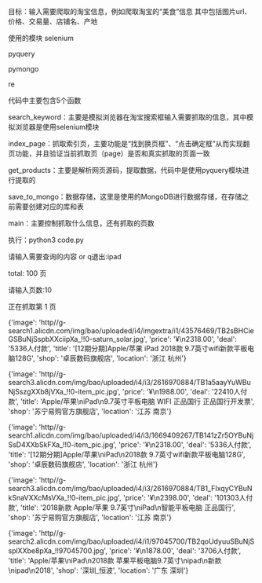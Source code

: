 目标：输入需要爬取的淘宝信息，例如爬取淘宝的“美食”信息
其中包括图片url、价格、交易量、店铺名、产地

使用的模块
selenium

pyquery

pymongo

re


代码中主要包含5个函数

search_keyword：主要是模拟浏览器在淘宝搜索框输入需要抓取的信息，其中模拟浏览器是使用selenium模块

index_page：抓取索引页，主要功能是“找到换页框”、“点击确定框”从而实现翻页功能，并且验证当前抓取页（page）是否和真实抓取的页面一致

get_products：主要是解析网页源码，提取数据，代码中是使用pyquery模块进行提取的

save_to_mongo：数据存储，这里是使用的MongoDB进行数据存储，在存储之前需要创建对应的库和表

main：主要控制抓取什么信息，还有抓取的页数


执行：python3 code.py

请输入需要查询的内容 or q退出:ipad

total: 100 页

请输入页数:10

正在抓取第 1 页

{'image': 'http//g-search1.alicdn.com/img/bao/uploaded/i4/imgextra/i1/43576469/TB2sBHCieGSBuNjSspbXXciipXa_!!0-saturn_solar.jpg', 'price': '¥\n2318.00', 'deal': '5336人付款', 'title': '[12期分期]Apple/苹果 iPad 2018款 9.7英寸wifi新款平板电脑128G', 'shop': '卓辰数码旗舰店', 'location': '浙江 杭州'}

{'image': 'http//g-search3.alicdn.com/img/bao/uploaded/i4/i3/2616970884/TB1a5aayYuWBuNjSszgXXb8jVXa_!!0-item_pic.jpg', 'price': '¥\n1988.00', 'deal': '22410人付款', 'title': 'Apple/苹果\niPad\n9.7英寸平板电脑 WIFI 正品国行 正品国行开发票', 'shop': '苏宁易购官方旗舰店', 'location': '江苏 南京'}

{'image': 'http//g-search1.alicdn.com/img/bao/uploaded/i4/i3/1669409267/TB141zZr5OYBuNjSsD4XXbSkFXa_!!0-item_pic.jpg', 'price': '¥\n2318.00', 'deal': '5336人付款', 'title': '[12期分期]Apple/苹果\niPad\n2018款 9.7英寸wifi新款平板电脑128G', 'shop': '卓辰数码旗舰店', 'location': '浙江 杭州'}

{'image': 'http//g-search3.alicdn.com/img/bao/uploaded/i4/i3/2616970884/TB1_FIxqyCYBuNkSnaVXXcMsVXa_!!0-item_pic.jpg', 'price': '¥\n2398.00', 'deal': '101303人付款', 'title': '2018新款 Apple/苹果 9.7英寸\niPad\n智能平板电脑 正品国行', 'shop': '苏宁易购官方旗舰店', 'location': '江苏 南京'}

{'image': 'http//g-search2.alicdn.com/img/bao/uploaded/i4/i1/97045700/TB2qoUdyuuSBuNjSsplXXbe8pXa_!!97045700.jpg', 'price': '¥\n1878.00', 'deal': '3706人付款', 'title': 'Apple/苹果\niPad\n2018款 苹果平板电脑9.7英寸\nipad\n新款\nipad\n2018', 'shop': '深圳_恒波', 'location': '广东 深圳'}
